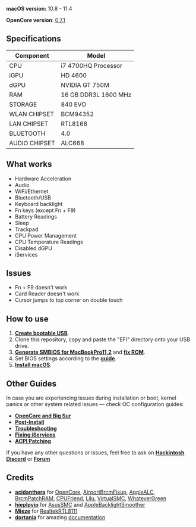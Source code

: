 **macOS version:** 10.8 - 11.4

**OpenCore version**: [0.7.1](https://github.com/acidanthera/OpenCorePkg/releases/tag/0.7.1)

## Specifications
| **Component** | **Model** |
| ------------- | ------------- |
| CPU | i7  4700HQ  Processor |
| iGPU | HD 4600 |
| dGPU | NVIDIA GT 750M |
| RAM | 16 GB DDR3L 1600 MHz |
| STORAGE | 840 EVO |
| WLAN CHIPSET | BCM94352 |
| LAN CHIPSET | RTL8168 |
| BLUETOOTH | 4.0 |
| AUDIO CHIPSET | ALC668 |

## What works

- Hardware Acceleration
- Audio          
- WiFi/Ethernet
- Bluetooth/USB
- Keyboard backlight
- Fn keys (except Fn + F9)
- Battery Readings
- Sleep
- Trackpad
- CPU Power Management
- CPU Temperature Readings
- Disabled dGPU
- iServices

## Issues
 - Fn + F9 doesn't work
 - Card Reader doesn't work
 - Cursor jumps to top corner on double touch

## How to use

  1. [**Create bootable USB**](https://dortania.github.io/OpenCore-Install-Guide/installer-guide/).  
  2. Clone this repository, copy and paste the "EFI" directory onto your USB drive.
  3. [**Generate SMBIOS for MacBookPro11,2**](https://dortania.github.io/OpenCore-Post-Install/universal/iservices.html#generate-a-new-serial) and [**fix ROM**](https://dortania.github.io/OpenCore-Post-Install/universal/iservices.html#fixing-rom).  
  4. Set BIOS settings according to the [**guide**](https://dortania.github.io/OpenCore-Install-Guide/config-laptop.plist/haswell.html#intel-bios-settings).  
  5. [**Install macOS**](https://dortania.github.io/OpenCore-Install-Guide/installation/installation-process.html#booting-the-opencore-usb). 

## Other Guides

In case you are experiencing issues during installation or boot, kernel panics or other system related issues — check OC configuration guides:  

- [**OpenCore and Big Sur**](https://dortania.github.io/OpenCore-Install-Guide/extras/big-sur/#table-of-contents)
- [**Post-Install**](https://dortania.github.io/OpenCore-Post-Install/)
- [**Troubleshooting**](https://dortania.github.io/OpenCore-Install-Guide/troubleshooting/troubleshooting.html)
- [**Fixing iServices**](https://dortania.github.io/OpenCore-Post-Install/universal/iservices.html)
- [**ACPI Patching**](https://dortania.github.io/Getting-Started-With-ACPI/)

If you have any other questions or issues, feel free to ask on [**Hackintosh Discord**](https://discord.com/invite/Wxam8aH) or [**Forum**](https://www.insanelymac.com/forum/)  

## Credits

- [**acidanthera**](https://github.com/acidanthera) for [OpenCore](https://github.com/acidanthera/OpenCorePkg), [AirportBrcmFixup](https://github.com/acidanthera/AirportBrcmFixup), [AppleALC](https://github.com/acidanthera/AppleALC), [BrcmPatchRAM](https://github.com/acidanthera/BrcmPatchRAM), [CPUFriend](https://github.com/acidanthera/CPUFriend), [Lilu](https://github.com/acidanthera/Lilu), [VirtualSMC](https://github.com/acidanthera/VirtualSMC), [WhateverGreen](https://github.com/acidanthera/WhateverGreen)
- [**hieplpvip**](https://github.com/hieplpvip) for [AsusSMC](https://github.com/hieplpvip/AsusSMC) and [AppleBacklightSmoother](https://github.com/hieplpvip/AppleBacklightSmoother)
- [**Mieze**](https://github.com/Mieze) for [RealtekRTL8111](https://github.com/Mieze/RTL8111_driver_for_OS_X)
- [**dortania**](https://github.com/dortania) for amazing [documentation](https://dortania.github.io/OpenCore-Install-Guide/)
